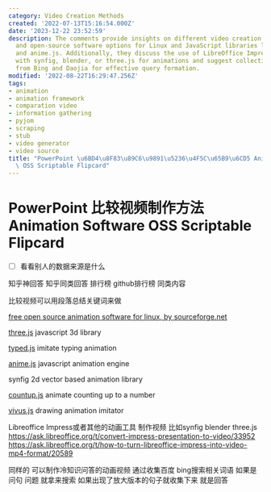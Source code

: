 ```yaml
---
category: Video Creation Methods
created: '2022-07-13T15:16:54.000Z'
date: '2023-12-22 23:52:59'
description: The comments provide insights on different video creation methods, tools,
  and open-source software options for Linux and JavaScript libraries like three.js
  and anime.js. Additionally, they discuss the use of LibreOffice Impress in combination
  with synfig, blender, or three.js for animations and suggest collecting search terms
  from Bing and Daojia for effective query formation.
modified: '2022-08-22T16:29:47.256Z'
tags:
- animation
- animation framework
- comparation video
- information gathering
- pyjom
- scraping
- stub
- video generator
- video source
title: "PowerPoint \u6BD4\u8F83\u89C6\u9891\u5236\u4F5C\u65B9\u6CD5 Animation Software\
  \ OSS Scriptable Flipcard"
---
```


# PowerPoint 比较视频制作方法 Animation Software OSS Scriptable Flipcard

- [ ] 看看别人的数据来源是什么

知乎神回答 知乎同类回答 排行榜 github排行榜 同类内容

比较视频可以用段落总结关键词来做

[free open source animation software for linux, by sourceforge.net](https://sourceforge.net/directory/graphics/graphics/animation/os%3Alinux/) 

[three.js](https://sourceforge.net/projects/three-js.mirror/) javascript 3d library

[typed.js](https://sourceforge.net/projects/typed-js.mirror/) imitate typing animation

[anime.js](https://sourceforge.net/projects/anime-js.mirror/) javascript animation engine

synfig 2d vector based animation library

[countup.js](https://sourceforge.net/projects/countup-js.mirror/) animate counting up to a number

[vivus.js](https://sourceforge.net/projects/vivus-js.mirror/) drawing animation imitator

Libreoffice Impress或者其他的动画工具 制作视频 比如synfig blender three.js
https://ask.libreoffice.org/t/convert-impress-presentation-to-video/33952
https://ask.libreoffice.org/t/how-to-turn-libreoffice-impress-into-video-mp4-format/20589

同样的 可以制作冷知识问答的动画视频 通过收集百度 bing搜索相关词语 如果是问句 问题 就拿来搜索 如果出现了放大版本的句子就收集下来 就是回答
